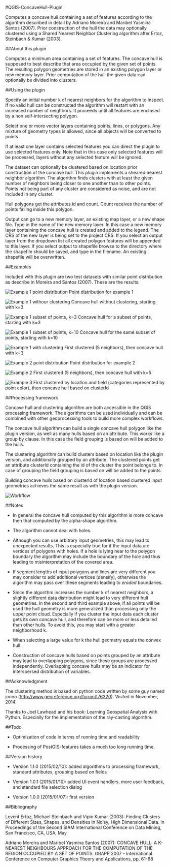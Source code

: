 #QGIS-ConcaveHull-Plugin

Computes a concave hull containing a set of features according to the algorithm described in detail by Adriano Moreira and Maribel Yasmina Santos (2007). Prior construction of the hull the data may optionally clustered using a Shared Nearest Neighbor Clustering algorithm after Ertoz, Steinbach & Kumar (2003).

##About this plugin

Computes a minimum area containing a set of features. The concave hull is supposed to best describe that area occupied by the given set of points. The resulting polygon geometries are stored in an existing polygon layer or new memory layer. Prior computation of the hull the given data can optionally be divided into clusters.

##Using the plugin

Specify an initial number k of nearest neighbors for the algorithm to inspect. If no valid hull can be constructed the algorithm will restart with an increased number of neighbors. It proceeds until all features are enclosed by a non self-intersecting polygon.

Select one or more vector layers containing points, lines, or polygons. Any mixture of geometry types is allowed, since all objects will be converted to points.

If at least one layer contains selected features you can direct the plugin to use selected features only. Note that in this case only selected features will be processed, layers without any selected feature will be ignored.

The dataset can optionally be clustered based on location prior construction of the concave hull. This plugin implements a sheared nearest neighbor algorithm. The algorithm finds clusters with at least the given number of neighbors being closer to one another than to other points. Points not being part of any cluster are considered as noise, and are not included in any cluster. 

Hull polygons get the attributes id and count. Count receives the number of points falling inside this polygon.

Output can go to a new memory layer, an existing map layer, or a new shape file. Type in the name of the new memory layer. In this case a new memory layer containing the concave hull is created and added to the legend. The CRS of the new layer is being set to the project CRS. If you select an output layer from the dropdown list all created polygon features will be appended to this layer. If you select output to shapefile browse to the directory where the shapefile should be saved, and type in the filename. An existing shapefile will be overwritten.  

##Examples

Included with this plugin are two test datasets with similar point distribution as describe in Moreira and Santos (2007). These are the results:

![Example 1 point distribution](/images/expl01.png)
Point distribution for example 1

![Example 1 withour clustering](/images/expl01_conch_3.png)
Concave hull without clustering, starting with k=3

![Example 1 subset of points, k=3](/images/expl01_conch_3_a.png)
Concave hull for a subset of points, starting with k=3

![Example 1 subset of points, k=10](/images/expl01_conch_10_a.png)
Concave hull for the same subset of points, starting with k=10

![Example 1 with clustering](/images/expl01_clust_5_3.png)
First clustered (5 neighbors), then concave hull with k=3

![Example 2 point distribution](/images/expl02.png)
Point distribution for example 2

![Example 2](/images/expl02_clust_5_5.png)
First clustered (5 neighbors), then concave hull with k=5

![Example 3](/images/expl03_clust_field_conch.png)
First clustered by location and field (categories represented by point color), then concave hull based on clusterId

##Processing framework

Concave hull and clustering algorithm are both accessible in the QGIS processing framework. The algorithms can be used individually and can be combined with other geoprocessing tools to build more complex workflows.

The concave hull algorithm can build a single concave hull polygon like the plugin version, as well as many hulls based on an attribute. This works like a group by clause. In this case the field grouping is based on will be added to the hulls. 
 
The clustering algorithm can build clusters based on location like the plugin version, and additionally grouped by an attribute. The clustered points get an attribute clusterId containing the id of the cluster the point belongs to. In case of grouping the field grouping is based on will be added to the points. 

Building concave hulls based on clusterId of location based clustered input geometries achieves the same result as with the plugin version.

![Workflow](/images/proc_Workflow.png)

##Notes

* In general the concave hull computed by this algorithm is more concave then that computed by the alpha-shape algorithm. 

* The algorithm cannot deal with holes.

* Although you can use arbitrary input geometries, this may lead to unexpected results. This is especially true for if the input data are vertices of polygons with holes. If a hole is lying near to the polygon boundary the algorithm may include the boundary of the hole and thus leading to misinterpretation of the covered area.

* If segment lengths of input polygons and lines are very different you may consider to add additional vertices (densify), otherwise the algorithm may pass over these segments leading to _eroded_ boundaries. 

* Since the algorithm increases the number k of nearest neighbors, a slightly different data distribution might lead to very different hull geometries. In the second and third example above, if all points will be used the hull geometry is more generalized than processing only the upper point cloud. Especially if you cluster the input data each cluster gets its own concave hull, and therefore can be more or less detailed than other hulls. To avoid this, you may start with a greater neighborhood k.

* When selecting a large value for k the hull geometry equals the convex hull.

* Construction of concave hulls based on points grouped by an attribute may lead to overlapping polygons, since these groups are processed independently. Overlapping concave hulls may be an indicator for interspersed distribution of variables.

##Acknowledgment

The clustering method is based on python code written by some guy named jonno (http://www.georeference.org/forum/t76320). Visited in November, 2014.

Thanks to Joel Lawhead and his book: Learning Geospatial Analysis with Python. Especially for the implementation of the ray-casting algorithm.

##Todo

* Optimization of code in terms of running time and readability

* Processing of PostGIS-features takes a much too long running time.

##Version history

* Version 1.1.0 (2015/02/10): added algorithms to processing framework, standard attributes, grouping based on fields

* Version 1.0.1 (2015/01/10): added UI event handlers, more user feedback, and standard file selection dialog

* Version 1.0.0 (2015/01/07): first version

##Bibliography

Levent Ertoz, Michael Steinbach and Vipin Kumar (2003): Finding Clusters of Different Sizes, Shapes, and Densities in Noisy, High Dimensional Data. In Proceedings of the Second SIAM International Conference on Data Mining, San Francisco, CA, USA, May

Adriano Moreira and Maribel Yasmina Santos (2007): CONCAVE HULL: A K-NEAREST NEIGHBOURS APPROACH FOR THE COMPUTATION OF THE REGION OCCUPIED BY A SET OF POINTS. GRAPP 2007 - International Conference on Computer Graphics Theory and Applications, pp. 61-68
